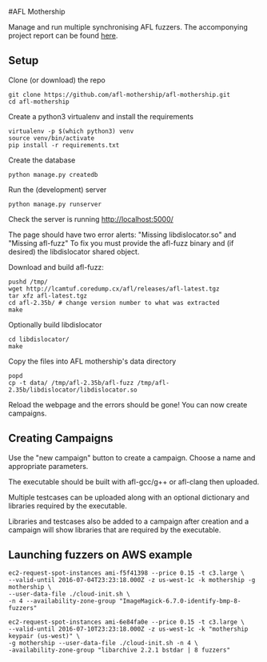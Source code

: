 #AFL Mothership

Manage and run multiple synchronising AFL fuzzers.
The accomponying project report can be found [here](http://uint8.me/~simon/SimonPinfold_COMP489_Final.pdf).

## Setup

Clone (or download) the repo
```
git clone https://github.com/afl-mothership/afl-mothership.git
cd afl-mothership
```

Create a python3 virtualenv and install the requirements
```
virtualenv -p $(which python3) venv
source venv/bin/activate
pip install -r requirements.txt
```

Create the database
```
python manage.py createdb
```

Run the (development) server
```
python manage.py runserver
```

Check the server is running
[http://localhost:5000/](http://localhost:5000/)

The page should have two error alerts: "Missing libdislocator.so" and "Missing afl-fuzz"
To fix you must provide the afl-fuzz binary and (if desired) the libdislocator shared object.

Download and build afl-fuzz:

```
pushd /tmp/
wget http://lcamtuf.coredump.cx/afl/releases/afl-latest.tgz
tar xfz afl-latest.tgz
cd afl-2.35b/ # change version number to what was extracted
make
```

Optionally build libdislocator
```
cd libdislocator/
make
```

Copy the files into AFL mothership's data directory
```
popd
cp -t data/ /tmp/afl-2.35b/afl-fuzz /tmp/afl-2.35b/libdislocator/libdislocator.so
```

Reload the webpage and the errors should be gone! You can now create campaigns.

## Creating Campaigns

Use the "new campaign" button to create a campaign. Choose a name and appropriate parameters. 

The executable should be built with afl-gcc/g++ or afl-clang then uploaded.

Multiple testcases can be uploaded along with an optional dictionary and libraries required by the executable.

Libraries and testcases also be added to a campaign after creation and a campaign will show libraries that are required by the executable.

## Launching fuzzers on AWS example
```
ec2-request-spot-instances ami-f5f41398 --price 0.15 -t c3.large \
--valid-until 2016-07-04T23:23:18.000Z -z us-west-1c -k mothership -g mothership \
--user-data-file ./cloud-init.sh \
-n 4 --availability-zone-group "ImageMagick-6.7.0-identify-bmp-8-fuzzers"
```

```
ec2-request-spot-instances ami-6e84fa0e --price 0.15 -t c3.large \
--valid-until 2016-07-10T23:23:18.000Z -z us-west-1c -k "mothership keypair (us-west)" \
-g mothership --user-data-file ./cloud-init.sh -n 4 \
-availability-zone-group "libarchive 2.2.1 bstdar | 8 fuzzers"
```
